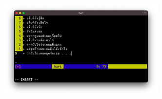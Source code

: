 <a align="center" href="https://www.youtube.com/watch?v=9F9-dtr7Rs0&ab_channel=GMMTVRECORDS"><img src="https://raw.githubusercontent.com/t6tg/VimLyrics/main/hurt.png" alt="image"  /></a>

 <!-- <img src="https://i.ibb.co/Gdy6nyV/new.gif" alt="new" width="30"/> -->
